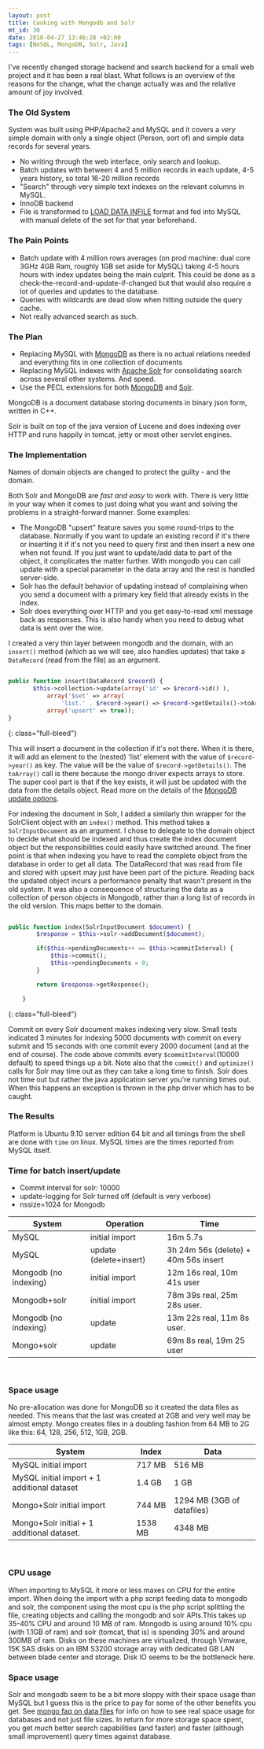 ```yaml
---
layout: post
title: Cooking with Mongodb and Solr
mt_id: 30
date: 2010-04-27 13:46:28 +02:00
tags: [NoSQL, MongoDB, Solr, Java]
---
```


I've recently changed storage backend and search backend for a small web project and it has been a real blast. What follows is an overview of the reasons for the change, what the change actually was and the relative amount of joy involved.

### The Old System

System was built using PHP/Apache2 and MySQL and it covers a _very_ simple domain with only a single object (Person, sort of) and simple data records for several years.

- No writing through the web interface, only search and lookup.
- Batch updates with between 4 and 5 million records in each update, 4-5 years history, so total 16-20 million records
- "Search" through very simple text indexes on the relevant columns in MySQL.
- InnoDB backend
- File is transformed to [LOAD DATA INFILE](http://dev.mysql.com/doc/refman/5.1/en/load-data.html) format and fed into MySQL with manual delete of the set for that year beforehand.

### The Pain Points

- Batch update with 4 million rows averages (on prod machine: dual core 3GHz 4GB Ram, roughly 1GB set aside for MySQL) taking 4-5 hours hours with index updates being the main culprit. This could be done as a check-the-record-and-update-if-changed but that would also require a lot of queries and updates to the database.
- Queries with wildcards are dead slow when hitting outside the query cache.
- Not really advanced search as such.

### The Plan

- Replacing MySQL with [MongoDB](http://www.mongodb.org/) as there is no actual relations needed and everything fits in one collection of documents
- Replacing MySQL indexes with [Apache Solr](http://lucene.apache.org/solr/) for consolidating search across several other systems. And speed.
- Use the PECL extensions for both [MongoDB](http://pecl.php.net/package/mongo) and [Solr](http://pecl.php.net/package/solr).

MongoDB is a document database storing documents in binary json form, written in C++.

Solr is built on top of the java version of Lucene and does indexing over HTTP and runs happily in tomcat, jetty or most other servlet engines.

### The Implementation

Names of domain objects are changed to protect the guilty - and the domain.

Both Solr and MongoDB are _fast and easy_ to work with. There is very little in your way when it comes to just doing what you want and solving the problems in a straight-forward manner. Some examples:

- The MongoDB "upsert" feature saves you some round-trips to the database. Normally if you want to update an existing record if it's there or inserting it if it's not you need to query first and then insert a new one when not found. If you just want to update/add data to part of the object, it complicates the matter further. With mongodb you can call update with a special parameter in the data array and the rest is handled server-side.
- Solr has the default behavior of updating instead of complaining when you send a document with a primary key field that already exists in the index.
- Solr does everything over HTTP and you get easy-to-read xml message back as responses. This is also handy when you need to debug what data is sent over the wire.

I created a very thin layer between mongodb and the domain, with an `insert()` method (which as we will see, also handles updates) that take a `DataRecord` (read from the file) as an argument.

```php

public function insert(DataRecord $record) {
       $this->collection->update(array('id' => $record->id() ),
           array('$set' => array(
               'list.' . $record->year() => $record->getDetails()->toArray())),
           array('upsert' => true));
}

```
{: class="full-bleed"}

This will insert a document in the collection if it's not there. When it is there, it will add an element to the (nested) 'list' element with the value of `$record->year()` as key. The value will be the value of `$record->getDetails()`. The `toArray()` call is there because the mongo driver expects arrays to store. The super cool part is that if the key exists, it will just be updated with the data from the details object. Read more on the details of the [MongoDB update options](http://www.mongodb.org/display/DOCS/Updating).

For indexing the document in Solr, I added a similarly thin wrapper for the SolrClient object with an `index()` method. This method takes a `SolrInputDocument` as an argument. I chose to delegate to the domain object to decide what should be indexed and thus create the index document object but the responsibilities could easily have switched around. The finer point is that when indexing you have to read the complete object from the database in order to get all data. The DataRecord that was read from file and stored with upsert may just have been part of the picture. Reading back the updated object incurs a performance penalty that wasn't present in the old system. It was also a consequence of structuring the data as a collection of person objects in Mongodb, rather than a long list of records in the old version. This maps better to the domain.


```php

public function index(SolrInputDocument $document) {
        $response = $this->solr->addDocument($document);

        if($this->pendingDocuments++ == $this->commitInterval) {
            $this->commit();
            $this->pendingDocuments = 0;
        }

        return $response->getResponse();

    }

```
{: class="full-bleed"}

Commit on every Solr document makes indexing very slow. Small tests indicated 3 minutes for indexing 5000 documents with commit on every submit and 15 seconds with one commit every 2000 document (and at the end of course). The code above commits every `$commitInterval`(10000 default) to speed things up a bit. Note also that the `commit()` and `optimize()` calls for Solr may time out as they can take a long time to finish. Solr does not time out but rather the java application server you're running times out. When this happens an exception is thrown in the php driver which has to be caught.

### The Results

Platform is Ubuntu 9.10 server edition 64 bit and all timings from the shell are done with `time` on linux. MySQL times are the times reported from MySQL itself.

### Time for batch insert/update

* Commit interval for solr: 10000
* update-logging for Solr turned off (default is very verbose)
* nssize=1024 for Mongodb

<table width="100%">
 <thead>
<tr>
  <th>System</th>
  <th>Operation</th>
<th>Time</th>
</tr>
</thead>
<tbody>
  <tr>
  <td>MySQL</td>
<td>initial import</td>
<td>16m 5.7s</td>
  </tr>

  <tr>
  <td>MySQL</td>
<td>update (delete+insert)</td>
<td>3h 24m 56s (delete) + 40m 56s insert</td>
  </tr>

  <tr>
  <td>Mongodb (no indexing)</td>
<td>initial import</td>
<td>12m 16s real, 10m 41s user</td>
  </tr>

  <tr>
  <td>Mongodb+solr</td>
<td>initial import</td>
<td>78m 39s real, 25m 28s user.</td>
  </tr>

<tr>
  <td>Mongodb (no indexing)</td>
<td>update </td>
<td>13m 22s real, 11m 8s user.</td>
  </tr>

  <tr>
  <td>Mongo+solr</td>
<td>update</td>
<td>69m 8s real, 19m 25 user</td>
  </tr>

</tbody>
</table>

<br/>

### Space usage

No pre-allocation was done for MongoDB so it created the data files as needed. This means that the last was created at 2GB and very well may be almost empty. Mongo creates files in a doubling fashion from 64 MB to 2G like this: 64, 128, 256, 512, 1GB, 2GB.

<table class="blogtable" width="100%">
 <thead>
<tr>
  <th>System</th>
  <th>Index</th>
<th>Data</th>
</tr>
</thead>
<tbody>
  <tr>
  <td>MySQL initial import</td>
<td>717 MB</td>
<td>516 MB</td>
  </tr>

 <tr>
  <td>MySQL initial import + 1 additional dataset</td>
<td>1.4 GB</td>
<td>1 GB</td>
  </tr>

  <tr>
  <td>Mongo+Solr initial import</td>
<td>744 MB</td>
<td>1294 MB (3GB of datafiles)</td>
  </tr>

  <tr>
  <td>Mongo+Solr initial + 1 additional dataset.</td>
<td>1538 MB</td>
<td>4348 MB</td>
  </tr>


 </tbody>
</table>

<br/>

### CPU usage

When importing to MySQL it more or less maxes on CPU for the entire import. When doing the import with a php script feeding data to mongodb and solr, the component using the most cpu is the php script splitting the file, creating objects and calling the mongodb and solr APIs.This takes up 35-40% CPU and around 10 MB of ram.  Mongodb is using around 10% cpu (with 1.1GB of ram) and solr (tomcat, that is) is spending 30% and around 300MB of ram. Disks on these machines are virtualized, through Vmware, 15K SAS disks on an IBM S3200 storage array with dedicated GB LAN between blade center and storage. Disk IO seems to be the bottleneck here.

### Space usage

Solr and mongodb seem to be a bit more sloppy with their space usage than MySQL but I guess this is the price to pay for some of the other benefits you get. See [mongo faq on data files](http://www.mongodb.org/display/DOCS/Developer+FAQ#DeveloperFAQ-Whyaremydatafilessolarge?) for info on how to see real space usage for databases and not just file sizes. In return for more storage space spent, you get _much_ better search capabilities (and faster) and faster (although small improvement) query times against database.


